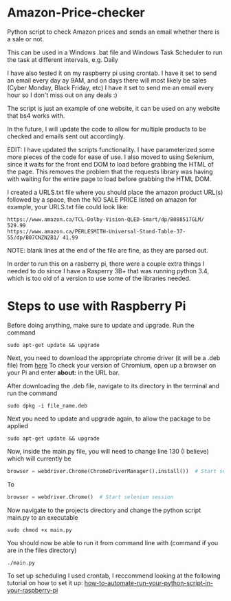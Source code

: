 # Amazon-Price-checker
 Python script to check Amazon prices and sends an email whether there is a sale or not.

This can be used in a Windows .bat file and Windows Task Scheduler to run the task at different intervals, e.g. Daily

I have also tested it on my raspberry pi using crontab. I have it set to send an email every day ay 9AM, and on days there will most likely be sales (Cyber Monday, Black Friday, etc) I have it set to send me an email every hour so I don't miss out on any deals :)


The script is just an example of one website, it can be used on any website that bs4 works with.

In the future, I will update the code to allow for multiple products to be checked and emails sent out accordingly.


EDIT: I have updated the scripts functionality. I have parameterized some more pieces of the code for ease of use.
I also moved to using Selenium, since it waits for the front end DOM to load before grabbing the HTML of the page. This removes the problem that the requests library was having with waiting for the entire page to load before grabbing the HTML DOM.

I created a URLS.txt file where you should place the amazon product URL(s) followed by a space, then the NO SALE PRICE listed on amazon
for example, your URLS.txt file could look like:
```
https://www.amazon.ca/TCL-Dolby-Vision-QLED-Smart/dp/B088517GLM/ 529.99
https://www.amazon.ca/PERLESMITH-Universal-Stand-Table-37-55/dp/B07CNZN2B1/ 41.99
```

NOTE: blank lines at the end of the file are fine, as they are parsed out.

In order to run this on a rasberry pi, there were a couple extra things I needed to do since I have a Rasperry 3B+ that was running python 3.4, which is too old of a version to use some of the libraries needed.

Steps to use with Raspberry Pi
=

Before doing anything, make sure to update and upgrade. Run the command
```
sudo apt-get update && upgrade
```
Next, you need to download the appropriate chrome driver (it will be a .deb file) from [here](https://launchpad.net/ubuntu/bionic/armhf/chromium-chromedriver/)
To check your version of Chromium, open up a browser on your Pi and enter **about:** in the URL bar.

After downloading the .deb file, navigate to its directory in the terminal and run the command
```
sudo dpkg -i file_name.deb
```

Next you need to update and upgrade again, to allow the package to be applied
```
sudo apt-get update && upgrade
```

Now, inside the main.py file, you will need to change line 130 (I believe) which will currently be
```python
browser = webdriver.Chrome(ChromeDriverManager().install())  # Start selenium session
```
To 
```python
browser = webdriver.Chrome()  # Start selenium session
```

Now navigate to the projects directory and change the python script main.py to an executable
```
sudo chmod +x main.py
```
You should now be able to run it from command line with (command if you are in the files directory)
```
./main.py
```

To set up scheduling I used crontab, I reccommend looking at the following tutorial on how to set it up:
[how-to-automate-run-your-python-script-in-your-raspberry-pi](https://medium.com/analytics-vidhya/how-to-automate-run-your-python-script-in-your-raspberry-pi-b6fe652443db)
